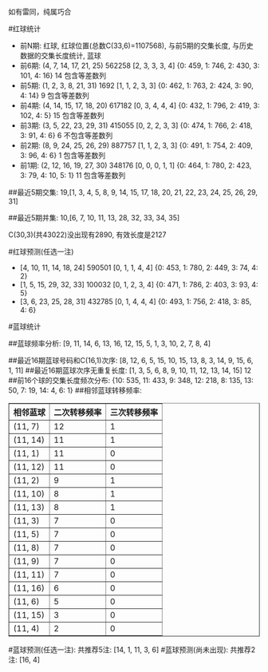 <!-- 
.. title: 双色球2015014期(2015-02-01)数据分析报告
.. slug: slott-2015014-2015-02-01-report
.. date: 2015-02-02 08:00:00 UTC+08:00
.. tags: Lottery
.. link: 
.. description: 
.. type: text
-->

如有雷同，纯属巧合

<!-- TEASER_END-->

#红球统计

- 前N期: 红球, 红球位置(总数C(33,6)=1107568), 与前5期的交集长度, 与历史数据的交集长度统计, 蓝球
- 前6期: (4, 7, 14, 17, 21, 25) 562258 [2, 3, 3, 3, 4] {0: 459, 1: 746, 2: 430, 3: 101, 4: 16} 14 包含等差数列
- 前5期: (1, 2, 3, 8, 21, 31) 1692 [1, 1, 2, 3, 3] {0: 462, 1: 763, 2: 424, 3: 90, 4: 14} 9 包含等差数列
- 前4期: (4, 14, 15, 17, 18, 20) 617182 [0, 3, 4, 4, 4] {0: 432, 1: 796, 2: 419, 3: 102, 4: 5} 15 包含等差数列
- 前3期: (3, 5, 22, 23, 29, 31) 415055 [0, 2, 2, 3, 3] {0: 474, 1: 766, 2: 418, 3: 91, 4: 6} 6 不包含等差数列
- 前2期: (8, 9, 24, 25, 26, 29) 887757 [1, 1, 2, 3, 3] {0: 491, 1: 754, 2: 409, 3: 96, 4: 6} 1 包含等差数列
- 前1期: (2, 12, 16, 19, 27, 30) 348176 [0, 0, 0, 1, 1] {0: 464, 1: 780, 2: 423, 3: 79, 4: 10, 5: 1} 11 包含等差数列

##最近5期交集:
19,[1, 3, 4, 5, 8, 9, 14, 15, 17, 18, 20, 21, 22, 23, 24, 25, 26, 29, 31]

##最近5期并集:
10,[6, 7, 10, 11, 13, 28, 32, 33, 34, 35]

C(30,3)(共43022)没出现有2890, 
有效长度是2127

#红球预测(任选一注)

- [4, 10, 11, 14, 18, 24] 590501 [0, 1, 1, 4, 4] {0: 453, 1: 780, 2: 449, 3: 74, 4: 2}
- [1, 5, 15, 29, 32, 33] 100032 [0, 1, 2, 3, 4] {0: 471, 1: 786, 2: 403, 3: 93, 4: 5}
- [3, 6, 23, 25, 28, 31] 432785 [0, 1, 4, 4, 4] {0: 493, 1: 756, 2: 418, 3: 85, 4: 6}

#蓝球统计

##蓝球频率分析:
[9, 11, 14, 6, 13, 16, 12, 15, 5, 1, 3, 10, 2, 7, 8, 4]

##最近16期蓝球号码和C(16,1)次序:
[8, 12, 6, 5, 15, 10, 15, 13, 8, 3, 14, 9, 15, 6, 1, 11]
##最近16期蓝球次序无重复长度:
[1, 3, 5, 6, 8, 9, 10, 11, 12, 13, 14, 15] 12
##前16个球的交集长度频次分布:
{10: 535, 11: 433, 9: 348, 12: 218, 8: 135, 13: 50, 7: 19, 14: 4, 6: 1}
##相邻蓝球转移频率:
<table border="1" class="table table-striped dataframe">
  <thead>
    <tr style="text-align: right;">
      <th>相邻蓝球</th>
      <th>二次转移频率</th>
      <th>三次转移频率</th>
    </tr>
  </thead>
  <tbody>
    <tr>
      <td>  (11, 7)</td>
      <td> 12</td>
      <td> 1</td>
    </tr>
    <tr>
      <td> (11, 14)</td>
      <td> 11</td>
      <td> 1</td>
    </tr>
    <tr>
      <td>  (11, 1)</td>
      <td> 11</td>
      <td> 0</td>
    </tr>
    <tr>
      <td> (11, 12)</td>
      <td> 11</td>
      <td> 0</td>
    </tr>
    <tr>
      <td>  (11, 2)</td>
      <td>  9</td>
      <td> 1</td>
    </tr>
    <tr>
      <td> (11, 10)</td>
      <td>  8</td>
      <td> 1</td>
    </tr>
    <tr>
      <td> (11, 13)</td>
      <td>  8</td>
      <td> 1</td>
    </tr>
    <tr>
      <td>  (11, 3)</td>
      <td>  7</td>
      <td> 0</td>
    </tr>
    <tr>
      <td>  (11, 5)</td>
      <td>  7</td>
      <td> 0</td>
    </tr>
    <tr>
      <td>  (11, 8)</td>
      <td>  7</td>
      <td> 0</td>
    </tr>
    <tr>
      <td>  (11, 9)</td>
      <td>  7</td>
      <td> 0</td>
    </tr>
    <tr>
      <td> (11, 11)</td>
      <td>  7</td>
      <td> 0</td>
    </tr>
    <tr>
      <td> (11, 16)</td>
      <td>  6</td>
      <td> 0</td>
    </tr>
    <tr>
      <td>  (11, 6)</td>
      <td>  5</td>
      <td> 0</td>
    </tr>
    <tr>
      <td> (11, 15)</td>
      <td>  3</td>
      <td> 0</td>
    </tr>
    <tr>
      <td>  (11, 4)</td>
      <td>  2</td>
      <td> 0</td>
    </tr>
  </tbody>
</table>
#蓝球预测(任选一注):
共推荐5注: [14, 1, 11, 3, 6]
#蓝球预测(尚未出现):
共推荐2注: [16, 4]

